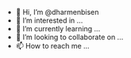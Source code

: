 - 👋 Hi, I’m @dharmenbisen
- 👀 I’m interested in ...
- 🌱 I’m currently learning ...
- 💞️ I’m looking to collaborate on ...
- 📫 How to reach me ...

<!---
dharmenbisen/dharmenbisen is a ✨ special ✨ repository because its `README.md` (this file) appears on your GitHub profile.
You can click the Preview link to take a look at your changes.
--->

